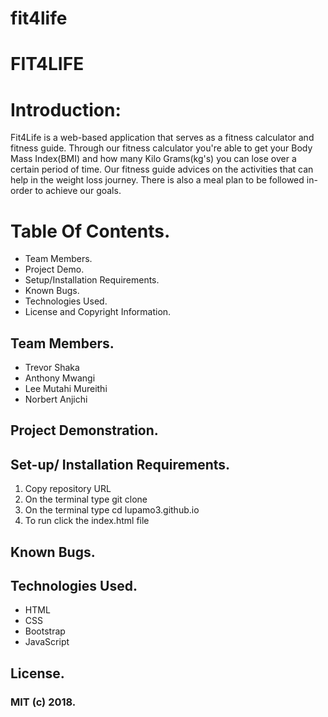 # fit4life


#                                                FIT4LIFE
 
 # Introduction: 
 Fit4Life is a web-based application that serves as a fitness calculator and fitness guide. Through our fitness calculator you're able to get your Body Mass Index(BMI) and how many Kilo Grams(kg's) you can lose over a certain period of time. Our fitness guide advices on the activities that can help in the weight loss journey. There is also a meal plan to be followed in-order to achieve our goals. 
 
# Table Of Contents.
* Team Members.
* Project Demo.
* Setup/Installation Requirements.
* Known Bugs.
* Technologies Used.
* License and Copyright Information. 
## Team Members.
* Trevor Shaka 
* Anthony Mwangi
* Lee Mutahi Mureithi
* Norbert Anjichi

## Project Demonstration. 



## Set-up/ Installation Requirements. 
1. Copy repository URL
2. On the terminal type git clone <URL>
3. On the terminal type cd lupamo3.github.io
4. To run click the index.html file
  
  ## Known Bugs. 
  
  ## Technologies Used.
  * HTML
  * CSS
  * Bootstrap
  * JavaScript
  
  ## License.
  ### MIT (c) 2018. 

